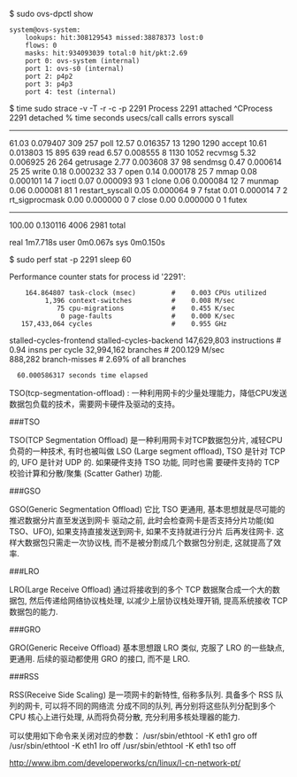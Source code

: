 
$ sudo ovs-dpctl show

    system@ovs-system:
        lookups: hit:308129543 missed:38878373 lost:0
        flows: 0
        masks: hit:934093039 total:0 hit/pkt:2.69
        port 0: ovs-system (internal)
        port 1: ovs-s0 (internal)
        port 2: p4p2
        port 3: p4p3
        port 4: test (internal)







$ time sudo  strace -v  -T -r -c -p 2291
Process 2291 attached
^CProcess 2291 detached
% time     seconds  usecs/call     calls    errors syscall
------ ----------- ----------- --------- --------- ----------------
 61.03    0.079407         309       257           poll
 12.57    0.016357          13      1290      1290 accept
 10.61    0.013803          15       895       639 read
  6.57    0.008555           8      1130      1052 recvmsg
  5.32    0.006925          26       264           getrusage
  2.77    0.003608          37        98           sendmsg
  0.47    0.000614          25        25           write
  0.18    0.000232          33         7           open
  0.14    0.000178          25         7           mmap
  0.08    0.000101          14         7           ioctl
  0.07    0.000093          93         1           clone
  0.06    0.000084          12         7           munmap
  0.06    0.000081          81         1           restart_syscall
  0.05    0.000064           9         7           fstat
  0.01    0.000014           7         2           rt_sigprocmask
  0.00    0.000000           0         7           close
  0.00    0.000000           0         1           futex
------ ----------- ----------- --------- --------- ----------------
100.00    0.130116                  4006      2981 total

real    1m7.718s
user    0m0.067s
sys     0m0.150s


$ sudo perf stat -p 2291 sleep 60

 Performance counter stats for process id '2291':

        164.864807 task-clock (msec)         #    0.003 CPUs utilized          
             1,396 context-switches          #    0.008 M/sec                  
                75 cpu-migrations            #    0.455 K/sec                  
                 0 page-faults               #    0.000 K/sec                  
       157,433,064 cycles                    #    0.955 GHz
   <not supported> stalled-cycles-frontend 
   <not supported> stalled-cycles-backend
       147,629,803 instructions              #    0.94  insns per cycle
        32,994,162 branches                  #  200.129 M/sec                  
           888,282 branch-misses             #    2.69% of all branches        

      60.000586317 seconds time elapsed



TSO(tcp-segmentation-offload) : 一种利用网卡的少量处理能力，降低CPU发送数据包负载的技术，需要网卡硬件及驱动的支持。

###TSO

TSO(TCP Segmentation Offload) 是一种利用网卡对TCP数据包分片, 减轻CPU负荷的一种技术, 有时也被叫做
LSO (Large segment offload), TSO 是针对 TCP 的, UFO 是针对 UDP 的. 如果硬件支持 TSO 功能, 同时也需
要硬件支持的 TCP 校验计算和分散/聚集 (Scatter Gather) 功能.

###GSO

GSO(Generic Segmentation Offload) 它比 TSO 更通用, 基本思想就是尽可能的推迟数据分片直至发送到网卡
驱动之前, 此时会检查网卡是否支持分片功能(如TSO、UFO), 如果支持直接发送到网卡, 如果不支持就进行分片
后再发往网卡. 这样大数据包只需走一次协议栈, 而不是被分割成几个数据包分别走, 这就提高了效率.

###LRO

LRO(Large Receive Offload) 通过将接收到的多个 TCP 数据聚合成一个大的数据包, 然后传递给网络协议栈处理,
以减少上层协议栈处理开销, 提高系统接收 TCP 数据包的能力.

###GRO

GRO(Generic Receive Offload) 基本思想跟 LRO 类似, 克服了 LRO 的一些缺点, 更通用. 后续的驱动都使用 GRO
的接口, 而不是 LRO.

###RSS

RSS(Receive Side Scaling) 是一项网卡的新特性, 俗称多队列. 具备多个 RSS 队列的网卡, 可以将不同的网络流
分成不同的队列, 再分别将这些队列分配到多个 CPU 核心上进行处理, 从而将负荷分散, 充分利用多核处理器的能力.

可以使用如下命令来关闭对应的参数：
/usr/sbin/ethtool -K eth1 gro off
/usr/sbin/ethtool -K eth1 lro off
/usr/sbin/ethtool -K eth1 tso off

http://www.ibm.com/developerworks/cn/linux/l-cn-network-pt/
